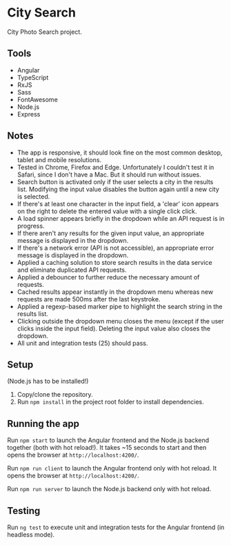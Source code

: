 # City Search

City Photo Search project.

## Tools

- Angular
- TypeScript
- RxJS
- Sass
- FontAwesome
- Node.js
- Express

## Notes

- The app is responsive, it should look fine on the most common desktop, tablet and mobile resolutions.
- Tested in Chrome, Firefox and Edge. Unfortunately I couldn't test it in Safari, since I don't have a Mac. But it should run without issues.
- Search button is activated only if the user selects a city in the results list. Modifying the input value disables the button again until a new city is selected.
- If there's at least one character in the input field, a 'clear' icon appears on the right to delete the entered value with a single click click.
- A load spinner appears briefly in the dropdown while an API request is in progress.
- If there aren't any results for the given input value, an appropriate message is displayed in the dropdown.
- If there's a network error (API is not accessible), an appropriate error message is displayed in the dropdown.
- Applied a caching solution to store search results in the data service and eliminate duplicated API requests.
- Applied a debouncer to further reduce the necessary amount of requests.
- Cached results appear instantly in the dropdown menu whereas new requests are made 500ms after the last keystroke.
- Applied a regexp-based marker pipe to highlight the search string in the results list.
- Clicking outside the dropdown menu closes the menu (except if the user clicks inside the input field). Deleting the input value also closes the dropdown.
- All unit and integration tests (25) should pass.

## Setup

(Node.js has to be installed!)

1. Copy/clone the repository.
2. Run `npm install` in the project root folder to install dependencies.

## Running the app

Run `npm start` to launch the Angular frontend and the Node.js backend together (both with hot reload!). It takes ~15 seconds to start and then opens the browser at `http://localhost:4200/`.

Run `npm run client` to launch the Angular frontend only with hot reload. It opens the browser at `http://localhost:4200/`.

Run `npm run server` to launch the Node.js backend only with hot reload.

## Testing

Run `ng test` to execute unit and integration tests for the Angular frontend (in headless mode).
